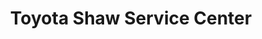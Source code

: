 ---
title: "Toyota Shaw Service Center"
url: /mandaluyong/toyota-shaw-service-center/
shop: car repair
---